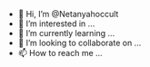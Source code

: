- 👋 Hi, I’m @Netanyahoccult
- 👀 I’m interested in ...
- 🌱 I’m currently learning ...
- 💞️ I’m looking to collaborate on ...
- 📫 How to reach me ...

<!---
Netanyahoccult/Netanyahoccult is a ✨ special ✨ repository because its `README.md` (this file) appears on your GitHub profile.
You can click the Preview link to take a look at your changes.
--->
